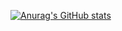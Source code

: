[![Anurag's GitHub stats](https://github-readme-stats.vercel.app/api?username=LambDogFood)](https://github.com/anuraghazra/github-readme-stats)
